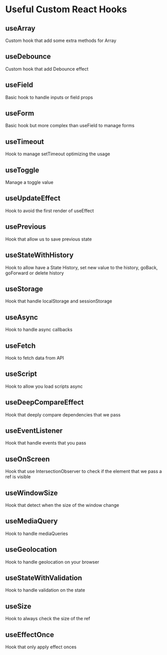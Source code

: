 # Useful Custom React Hooks

## useArray

Custom hook that add some extra methods for Array

## useDebounce

Custom hook that add Debounce effect

## useField

Basic hook to handle inputs or field props

## useForm

Basic hook but more complex than useField to manage forms

## useTimeout

Hook to manage setTimeout optimizing the usage

## useToggle

Manage a toggle value

## useUpdateEffect

Hook to avoid the first render of useEffect

## usePrevious

Hook that allow us to save previous state

## useStateWithHistory

Hook to allow have a State History, set new value to the history, goBack, goForward or delete history

## useStorage

Hook that handle localStorage and sessionStorage

## useAsync

Hook to handle async callbacks

## useFetch

Hook to fetch data from API

## useScript

Hook to allow you load scripts async

## useDeepCompareEffect

Hook that deeply compare dependencies that we pass

## useEventListener

Hook that handle events that you pass

## useOnScreen

Hook that use IntersectionObserver to check if the element that we pass a ref is visible

## useWindowSize

Hook that detect when the size of the window change

## useMediaQuery

Hook to handle mediaQueries

## useGeolocation

Hook to handle geolocation on your browser

## useStateWithValidation

Hook to handle validation on the state

## useSize

Hook to always check the size of the ref

## useEffectOnce

Hook that only apply effect onces
